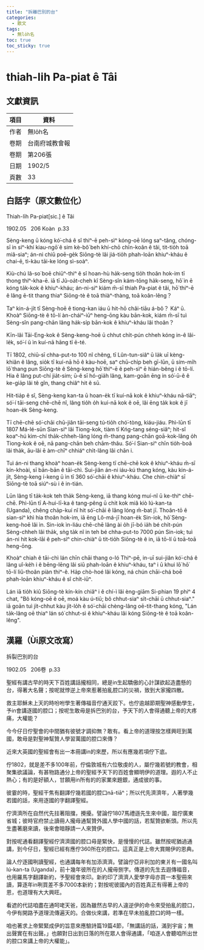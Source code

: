 ```yaml
---
title: "拆離巴別的台"
categories:
  - 散文
tags:
  - 無lo̍h名
toc: true
toc_sticky: true
---
```


# thiah-li̍h Pa-piat ê Tâi

## 文獻資訊

| 項目 | 資料 |
|---|---|
| 作者 | 無lo̍h名 |
| 卷期 | 台南府城教會報 |
| 卷期 | 第206張 |
| 日期 | 1902/5 |
| 頁數 | 33 |

## 白話字（原文數位化）

Thiah-li̍h Pa-piat[sic.] ê Tâi

1902.05   206 Koàn  p.33

Sèng-keng ū kóng kó͘-chá ê sî thiⁿ-ē peh-sìⁿ kóng-oē lóng saⁿ-tâng, chóng-sī in siⁿ-khí kiau-ngō͘ ê sim kè-bô͘ beh khí-chō chīn-koân ê tâi, tit-tio̍h toā miâ-siaⁿ; án-ni chiū poē-ge̍k Siōng-tè lâi jiá-tio̍h phah-loān khiuⁿ-kháu ê chai-ē, tì-kàu tāi-ke lóng sì-soàⁿ.

Kiù-chú Iâ-so͘ boē chiūⁿ-thiⁿ ê sî hoan-hù ha̍k-seng tio̍h thoân hok-im tī thong thiⁿ-kha-ē. iā tī Jû-oa̍t-cheh kî Sèng-sîn kám-tōng ha̍k-seng, hō͘ in ē kóng ta̍k-kok ê khiuⁿ-kháu; án-ni-siⁿ kiám m̄-sī thiah Pa-piat ê tâi, hō͘ thiⁿ-ē ê lâng ē-tit thang thiaⁿ Siōng-tè ê toā thiàⁿ-thàng, toā koân-lêng？

Taⁿ kin-á-ji̍t tī Sèng-hoē ê tiong-kan iáu ū hit-hō châi-tiāu á-bô？ Káⁿ ū. Khoàⁿ Siōng-tè ê tō-lí àn-cháiⁿ-iūⁿ heng-ōng kàu bān-kok, kiám m̄-sī tuì Sèng-sîn pang-chān lâng ha̍k-si̍p bān-kok ê khiuⁿ-kháu lâi thoân？

Kīn-lâi Tāi-Eng-kok ê Sèng-keng-hoē ū chhut chi̍t-pún chheh kóng in-ê lâi-le̍k, só͘-í ū ìn kuí-nā hāng tī ē-té.

Tī 1802, chiū-sī chha-put-to 100 nî chêng, tī Lûn-tun-siâⁿ ū la̍k uī kèng-khiân ê lâng, sio̍k tī kuí-nā hō ê kàu-hoē, saⁿ chū-chi̍p beh gī-lūn, ū sím-mi̍h lō͘ thang pun Siōng-tè ê Sèng-keng hō͘ thiⁿ-ē ê peh-sìⁿ ē hián-bêng i ê tō-lí. Hia ê lâng put-chí jia̍t-sim; ū-ê sī hó-gia̍h lâng, kam-goān ēng in só͘-ū-ê ê ke-gia̍p lâi tê gîn, thang chiâⁿ hit ê sū.

Hit-tia̍p ê sî, Sèng-keng kan-ta ū hoan-e̍k tī kuí-nā kok ê khiuⁿ-kháu nā-tiāⁿ; só͘-í tāi-seng chē-chē nî, lâng tio̍h o̍h kuí-nā kok ê oē, lâi ēng ta̍k kok ê jī hoan-e̍k Sèng-keng.

Tī chē-chē só͘-chāi chū-jiân tāi-seng tú-tio̍h chó͘-tòng, kiáu-jiáu. Phì-lūn tī 1807 Má-lé-sūn Sian-siⁿ lâi Tiong-kok, tiàm tī Kńg-tang séng-siâⁿ; hit-sî koaⁿ-hú kìm-chí tha̍k-chheh-lâng lóng m̄-thang pang-chān goā-kok-lâng o̍h Tiong-kok ê oē, nā pang-chān beh chām-thâu. Só͘-í Sian-siⁿ chīn tio̍h-boâ lâi tha̍k, āu-lâi ē àm-chīⁿ chhiáⁿ chi̍t-lâng lâi chān i.

Tuì án-ni thang khoàⁿ hoan-e̍k Sèng-keng tī chē-chē kok ê khiuⁿ-kháu m̄-sī kín-khoài, sī bān-bān ê tāi-chì. Sui-jiân án-ni iáu-kú thang kóng, kàu kin-á-ji̍t, Sèng-keng í-keng ū ìn tī 360 só͘-chāi ê khiuⁿ-kháu. Che chin-chiàⁿ sī Siōng-tè toā siúⁿ-sù i ê in-tián.

Lūn lâng tī ta̍k-kok teh tha̍k Sèng-keng, iā thang kóng muí-nî ū ke-thiⁿ chē-chē. Phì-lūn tī A-hui-lī-ka ê tang-pêng ū chi̍t kok miâ kiò Iú-kan-ta (Uganda), chêng cha̍p-kuí nî hit só͘-chāi ê lâng lóng m̄-bat jī. Thoân-tō ê sian-siⁿ khì hia thoân hok-im, iā ēng Lô-má-jī hoan-e̍k Sin-iok, hō͘ Sèng-keng-hoē lâi ìn. Sin-iok ìn-liáu chē-chē lâng ài o̍h jī-bó ia̍h bé chi̍t-pún Sèng-chheh lâi tha̍k, sǹg ta̍k nî in teh bé chha-put-to 7000 pún Sin-iok; tuì án-ni hit kok-lāi ê peh-sìⁿ chin-chiàⁿ ū tit-tio̍h Siōng-tè ê in, iā tō-lí ū toā-toā heng-ōng.

Khoàⁿ chiah ê tāi-chì lán chīn chāi thang o-ló Thiⁿ-pē, in-uī sui-jiân kó͘-chá ê lâng uî-ke̍h i ê bēng-lēng lâi siū phah-loān ê khiuⁿ-kháu, taⁿ i ū khui lō͘ hō͘ tō-lí liû-thoân piàn thiⁿ-ê. Ha̍p chò-hoé lâi kóng, ná chún chāi-chá boē phah-loān khiuⁿ-kháu ê sî chi̍t-iūⁿ.

Lán iā tio̍h kiû Siōng-tè kín-kín chiâⁿ i ê chí-ì lâi èng-giām Si-phian 19 phiⁿ 4 chat, "Bô kóng-oē ê oē, moá kàu ú-tiū; bô chhut-siaⁿ si̍t-chāi ū chhut-siaⁿ." iā goān tuì ji̍t-chhut kàu ji̍t-lo̍h ê só͘-chāi chèng-lâng oē-tit-thang kóng, "Lán ta̍k-lâng oē thiaⁿ lán só͘ chhut-sì ê khiuⁿ-kháu lâi kóng Siōng-tè ê toā koân-lêng".

## 漢羅（Ùi原文改寫）

拆裂巴別的台

1902.05   206卷  p.33

聖經有講古早的時天下百姓講話攏相同，總是in生起驕傲的心計謀欲起造盡懸的台，得著大名聲；按呢就悖逆上帝來惹著拍亂腔口的災禍，致到大家攏四散。

救主耶穌未上天的時吩咐學生著傳福音佇通天跤下。也佇逾越節期聖神感動學生，予in會講逐國的腔口；按呢生敢毋是拆巴別的台，予天下的人會得通聽上帝的大疼痛，大權能？

今今仔日佇聖會的中間猶有彼號才調抑無？敢有。看上帝的道理按怎樣興旺到萬國，敢毋是對聖神幫贊人學習萬國的腔口來傳？

近來大英國的聖經會有出一本冊講in的來歷，所以有應幾若項佇下底。

佇1802，就是差不多100年前，佇倫敦城有六位敬虔的人，屬佇幾若號的教會，相聚集欲議論，有甚物路通分上帝的聖經予天下的百姓會顯明伊的道理。遐的人不止熱心；有的是好額人，甘願用in所有的的家業來題銀，通成彼的事。

彼霎的時，聖經干焦有翻譯佇幾若國的腔口nā-tiāⁿ；所以代先濟濟年，人著學幾若國的話，來用逐國的字翻譯聖經。

佇濟濟所在自然代先拄著阻擋，攪擾。譬論佇1807馬禮遜先生來中國，踮佇廣東省城；彼時官府禁止讀冊人攏毋通幫贊外國人學中國的話，若幫贊欲斬頭。所以先生盡著磨來讀，後來會暗靜請一人來贊伊。

對按呢通看翻譯聖經佇濟濟國的腔口毋是緊快，是慢慢的代誌。雖然按呢猶過通講，到今仔日，聖經已經有應佇360所在的腔口。這真正是上帝大賞賜伊的恩典。

論人佇逐國咧讀聖經，也通講每年有加添濟濟。譬論佇亞非利加的東爿有一國名叫Iú-kan-ta (Uganda)，前十幾年彼所在的人攏毋捌字。傳道的先生去遐傳福音，也用羅馬字翻譯新約，予聖經會來印。新約印了濟濟人愛學字母亦買一本聖冊來讀，算逐年in咧買差不多7000本新約；對按呢彼國內的百姓真正有得著上帝的恩，也道理有大大興旺。

看遮的代誌咱盡在通呵咾天爸，因為雖然古早的人違逆伊的命令來受拍亂的腔口，今伊有開路予道理流傳遍天的。合做伙來講，若準在早未拍亂腔口的時一樣。

咱也著求上帝緊緊成伊的旨意來應驗詩篇19篇4節，「無講話的話，滿到宇宙；無出聲實在有出聲。」也願對日出到日落的所在眾人會得通講，「咱逐人會聽咱所出世的腔口來講上帝的大權能」。
